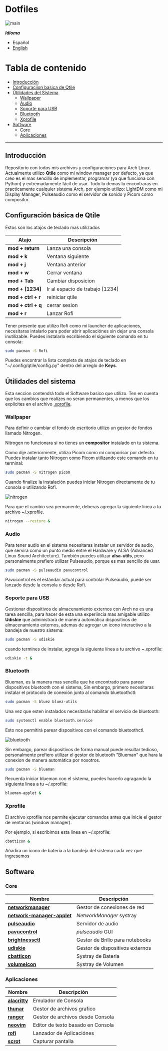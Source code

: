 # Dotfiles

![main](.screenshots/main.png)

***Idioma***
- Español
- [English](./README.md)

# Tabla de contenido

- [Introducción](#introducción)
- [Configuraciíon basica de Qtile](#configuracioón-básica-de-qtile)
- [Útilidades del Sistema](#útilidades-del-sistema)
  - [Wallpaper](#wallpaper)
  - [Audio](#audio)
  - [Soporte para USB](#soporte-para-usb)
  - [Bluetooth](#bluetooth)
  - [Xprofile](#xprofile)
- [Software](#software)
  - [Core](#core)
  - [Aplicaciones](#aplicaciones)

<hr>

## Introducción

Repositorio con todos mis archivos y configuraciones para Arch Linux. Actualmente utilizo **Qtile** como mi window manager por defecto, ya que creo es el mas sencillo de implementar, programar (ya que funciona con Python) y extremadamente fácil de usar. Todo lo demas lo encontraras en practicamente cualquier sistema Arch, por ejemplo utilizo: LightDM como mi Display Manager, Pulseaudio como el servidor de sonido y Picom como compositor. 

## Configuración básica de Qtile

Estos son los atajos de teclado mas utilizados  

| Atajo                | Descripción                     |
| -------------------- | ------------------------------- |
| **mod + return**     | Lanza una consola               |
| **mod + k**          | Ventana siguiente               |
| **mod + j**          | Ventana anterior                |
| **mod + w**          | Cerrar ventana               	 |
| **mod + Tab**        | Cambiar disposicion           	 |
| **mod + [1234]**     | Ir al espacio de trabajo [1234] |
| **mod + ctrl + r**   | reiniciar qtile                 |
| **mod + ctrl + q**   | cerrar sesion                   |
| **mod + r**          | Lanzar Rofi                     |

Tener presente que utilizo Rofi como mi launcher de aplicaciones, necesitaras intalarlo para poder abrir aplicaciónes sin dejar una consola inutilizable. Puedes instalarlo escribiendo el siguiente comando en tu consola:

```bash
sudo pacman -S Rofi
```

Puedes encontrar la lista completa de atajos de teclado en "~/.config/qtile/config.py" dentro del arreglo de **Keys**.

## Útilidades del sistema

Esta seccion contendrá todo el Software basico que utilizo. Ten en cuenta que los cambios que realizes no seran permanentes, a menos que los explicites en el archivo [.xprofile](#xprofile).

### Wallpaper

Para definir o cambiar el fondo de escritorio utilizo un gestor de fondos llamado Nitrogen.

Nitrogen no funcionara si no tienes un **compositor** instalado en tu sistema.

Como dije anteriormente, utilizo Picom como mi comporisor por defecto. Puedes instalar tanto Nitrogen como Picom utilizando este comando en tu terminal:

```bash
sudo pacman -S nitrogen picom
```

Cuando finalize la instalación puedes iniciar Nitrogen directamente de tu consola o utilizando Rofi.

![nitrogen](.screenshots/nitrogen.png)

Para que el cambio sea permanente, deberas agregar la siguiente línea a tu archivo ~/.xprofile.

```bash
nitrogen --restore &
```

### Audio

Para tener audio en el sistema necesitaras instalar un servidor de audio, que servira como un punto medio entre el Hardware y ALSA (Advanced Linux Sound Architecture). También puedes utilizar **alsa-utils**, pero personalmente prefiero utilizar Pulseaudio, porque es mas sencillo de usar.

```bash
sudo pacman -S pulseaudio pavucontrol
```

Pavucontrol es el estándar actual para controlar Pulseaudio, puede ser lanzado desde la consola o desde Rofi. 

### Soporte para USB

Gestionar dispositivos de almacenamiento externos con Arch no es una tarea sencilla, para hacer de esta una experiincia mas amigable utilizo **Udiskie** que administrará de manera automática dispositivos de almacenamiento externos, ademas de agregar un icono interactivo a la bandeja de nuestro sistema:

```bash
sudo pacman -S udiskie
```

cuando termines de instalar, agrega la siguiente línea a tu archivo ~.xprofile:

```bash
udiskie -t &
```

### Bluetooth

Blueman, es la manera mas sencilla que he encontrado para parear dispositivos bluetooth con el sistema, Sin embargo, primero necesitaras instalar el protocolo de conexión junto al comando bluetoothctl:

```bash
sudo pacman -S bluez bluez-utils
```
Una vez que esten instalados necesitarás habilitar el servicio de bluetooth:

```bash
sudo systemctl enable bluetooth.service
```

Esto nos permitirá parear dispositivos con el comando bluetoothctl.

![bluetooth](.screenshots/bluetooth.png)

Sin embargo, parear dispositivos de forma manual puede resultar tedioso, personalmente prefiero utilizar el gestor de bluetooth "Blueman" que hara la conexion de manera automática por nosotros.

```bash
sudo pacman -S blueman
```

Recuerda iniciar blueman con el sistema, puedes hacerlo agragando la siguiente linea a tu ~/.xprofile:

```bash
blueman-applet &
```

### Xprofile

El archivo xprofile nos permite ejecutar comandos antes que inicie el gestor de ventanas (window manager).

Por ejemplo, si escribimos esta línea en ~/.xprofile:

```bash
cbatticon &
```

Añadira un icono de bateria a la bandeja del sistema cada vez que ingresemos

## Software

### Core


| Nombre                                                                                              | Descripción                      |
| --------------------------------------------------------------------------------------------------- | -------------------------------- |
| **[networkmanager](https://wiki.archlinux.org/index.php/NetworkManager)**                           | Gestor de conexiones de red      |
| **[network-manager-applet](https://wiki.archlinux.org/index.php/NetworkManager#nm-applet)**         | *NetworkManager* systray         |
| **[pulseaudio](https://wiki.archlinux.org/index.php/PulseAudio)**                                   | Servidor de audio                |
| **[pavucontrol](https://www.archlinux.org/packages/extra/x86_64/pavucontrol/)**                     | *pulseaudio* GUI                 |
| **[brightnessctl](https://www.archlinux.org/packages/community/x86_64/brightnessctl/)**             | Gestor de Brillo para notebooks  |
| **[udiskie](https://www.archlinux.org/packages/community/any/udiskie/)**                            | Gestor de dispositivos externos  |
| **[cbatticon](https://www.archlinux.org/packages/community/x86_64/cbatticon/)**                     | Systray de Bateria               |
| **[volumeicon](https://www.archlinux.org/packages/community/x86_64/volumeicon/)**                   | Systray de Volumen               |

### Aplicaciones


| Nombre                                                                | Descripción                       |
| --------------------------------------------------------------------- | --------------------------------- |
| **[alacritty](https://wiki.archlinux.org/index.php/Alacritty)**       | Emulador de Consola               |
| **[thunar](https://wiki.archlinux.org/index.php/Thunar)**             | Gestor de archivos grafico        |
| **[ranger](https://wiki.archlinux.org/index.php/Ranger)**             | Gestor de archivos desde Consola  |
| **[neovim](https://wiki.archlinux.org/index.php/Neovim)**             | Editor de texto basado en Consola |
| **[rofi](https://wiki.archlinux.org/index.php/Rofi)**                 | Lanzador de Aplicaciónes          |
| **[scrot](https://wiki.archlinux.org/index.php/Screen_capture)**      | Capturar pantalla                 |

